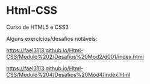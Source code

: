 # Html-CSS
Curso de HTML5 e CSS3

Alguns exercícios/desafios notáveis:

https://fael3113.github.io/Html-CSS/Modulo%202/Desafios%20Mod2/d001/index.html

https://fael3113.github.io/Html-CSS/Modulo%204/Desafios%20Mod4/index.html

